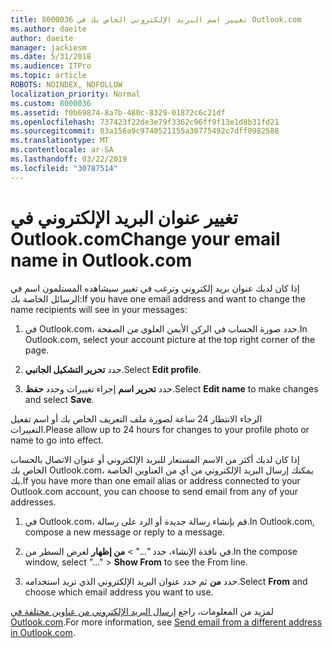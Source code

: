 ```yaml
---
title: 8000036 تغيير اسم البريد الإلكتروني الخاص بك في Outlook.com
ms.author: daeite
author: daeite
manager: jackiesm
ms.date: 5/31/2018
ms.audience: ITPro
ms.topic: article
ROBOTS: NOINDEX, NOFOLLOW
localization_priority: Normal
ms.custom: 8000036
ms.assetid: f0b69874-8a7b-480c-8329-01872c6c21df
ms.openlocfilehash: 737423f22de3e79f3362c96ff9f13e1d8b31fd21
ms.sourcegitcommit: 03a156a9c9740521155a30775492c7dff0982588
ms.translationtype: MT
ms.contentlocale: ar-SA
ms.lasthandoff: 03/22/2019
ms.locfileid: "30787514"
---
```

# <a name="change-your-email-name-in-outlookcom"></a><span data-ttu-id="23253-102">تغيير عنوان البريد الإلكتروني في Outlook.com</span><span class="sxs-lookup"><span data-stu-id="23253-102">Change your email name in Outlook.com</span></span>

<span data-ttu-id="23253-103">إذا كان لديك عنوان بريد إلكتروني وترغب في تغيير سيشاهده المستلمون اسم في الرسائل الخاصة بك:</span><span class="sxs-lookup"><span data-stu-id="23253-103">If you have one email address and want to change the name recipients will see in your messages:</span></span>
  
1. <span data-ttu-id="23253-104">في Outlook.com، حدد صورة الحساب في الركن الأيمن العلوي من الصفحة.</span><span class="sxs-lookup"><span data-stu-id="23253-104">In Outlook.com, select your account picture at the top right corner of the page.</span></span>
    
2. <span data-ttu-id="23253-105">حدد **تحرير التشكيل الجانبي**.</span><span class="sxs-lookup"><span data-stu-id="23253-105">Select **Edit profile**.</span></span> 
    
3. <span data-ttu-id="23253-106">حدد **تحرير اسم** إجراء تغييرات وحدد **حفظ**.</span><span class="sxs-lookup"><span data-stu-id="23253-106">Select **Edit name** to make changes and select **Save**.</span></span> 
    
<span data-ttu-id="23253-107">الرجاء الانتظار 24 ساعة لصورة ملف التعريف الخاص بك أو اسم تفعيل التغييرات.</span><span class="sxs-lookup"><span data-stu-id="23253-107">Please allow up to 24 hours for changes to your profile photo or name to go into effect.</span></span>
  
<span data-ttu-id="23253-108">إذا كان لديك أكثر من الاسم المستعار للبريد الإلكتروني أو عنوان الاتصال بالحساب الخاص بك Outlook.com، يمكنك إرسال البريد الإلكتروني من أي من العناوين الخاصة بك.</span><span class="sxs-lookup"><span data-stu-id="23253-108">If you have more than one email alias or address connected to your Outlook.com account, you can choose to send email from any of your addresses.</span></span>
  
1. <span data-ttu-id="23253-109">في Outlook.com، قم بإنشاء رسالة جديدة أو الرد على رسالة.</span><span class="sxs-lookup"><span data-stu-id="23253-109">In Outlook.com, compose a new message or reply to a message.</span></span>
    
2. <span data-ttu-id="23253-110">في نافذة الإنشاء، حدد "..." \> **من إظهار** لعرض السطر من.</span><span class="sxs-lookup"><span data-stu-id="23253-110">In the compose window, select "..." \> **Show From** to see the From line.</span></span> 
    
3. <span data-ttu-id="23253-111">حدد **من** ثم حدد عنوان البريد الإلكتروني الذي تريد استخدامه.</span><span class="sxs-lookup"><span data-stu-id="23253-111">Select **From** and choose which email address you want to use.</span></span> 
    
<span data-ttu-id="23253-112">لمزيد من المعلومات، راجع [إرسال البريد الإلكتروني من عناوين مختلفة في Outlook.com](https://go.microsoft.com/fwlink/p/?linkid=2001701&amp;clcid=0x409).</span><span class="sxs-lookup"><span data-stu-id="23253-112">For more information, see [Send email from a different address in Outlook.com](https://go.microsoft.com/fwlink/p/?linkid=2001701&amp;clcid=0x409).</span></span>
  

